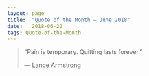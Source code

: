 ```yaml
---
layout:	page
title:	"Quote of the Month — June 2018"
date:	2018-06-22
tags: Quote-of-the-Month
---
```

  
> “Pain is temporary. Quitting lasts forever.”
> 
> — Lance Armstrong  
